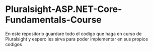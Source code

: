# Pluralsight-ASP.NET-Core-Fundamentals-Course
En este repositorio guardare todo el codigo que haga en curso de Pluralsight y espero les sirva para poder implementar en sus propios codigos
